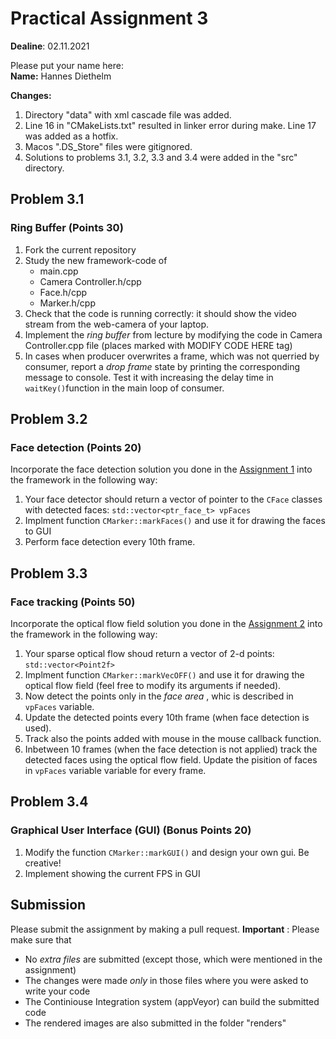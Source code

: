 # Practical Assignment 3
**Dealine**: 02.11.2021

Please put your name here:  
**Name:** Hannes Diethelm

**Changes:** 

1) Directory "data" with xml cascade file was added.
2) Line 16 in "CMakeLists.txt" resulted in linker error during make. Line 17 was added as a hotfix.
3) Macos ".DS_Store" files were gitignored.
4) Solutions to problems 3.1, 3.2, 3.3 and 3.4 were added in the "src" directory.

## Problem 3.1
### Ring Buffer (Points 30)
1. Fork the current repository
2. Study the new framework-code of 
    - main.cpp
    - Camera Controller.h/cpp
    - Face.h/cpp
    - Marker.h/cpp
3. Check that the code is running correctly: it should show the video stream from the web-camera of your laptop.
4. Implement the _ring buffer_ from lecture by modifying the code in Camera Controller.cpp file (places marked with MODIFY CODE HERE tag)
5. In cases when producer overwrites a frame, which was not querried by consumer, report a _drop frame_ state by printing the corresponding message to console. Test it with increasing the delay time in `waitKey()`function in the main loop of consumer. 

## Problem 3.2
### Face detection (Points 20)
Incorporate the face detection solution you done in the [Assignment 1](https://github.com/Jacobs-University/visir-tracker-01) into the framework in the following way:
1. Your face detector should return a vector of pointer to the `CFace` classes with detected faces: `std::vector<ptr_face_t> vpFaces` 
2. Implment function `CMarker::markFaces()` and use it for drawing the faces to GUI
3. Perform face detection every 10th frame.

## Problem 3.3
### Face tracking (Points 50)
Incorporate the optical flow field solution you done in the [Assignment 2](https://github.com/Jacobs-University/visir-tracker-02) into the framework in the following way:
1. Your sparse optical flow shoud return a vector of 2-d points: `std::vector<Point2f>`
2. Implment function `CMarker::markVecOFF()` and use it for drawing the optical flow field (feel free to modify its arguments if needed). 
3. Now detect the points only in the _face area_ , whic is described in `vpFaces` variable.
4. Update the detected points every 10th frame (when face detection is used).
5. Track also the points added with mouse in the mouse callback function.
6. Inbetween 10 frames (when the face detection is not applied) track the detected faces using the optical flow field. Update the pisition of faces in `vpFaces` variable variable for every frame.

## Problem 3.4
### Graphical User Interface (GUI) (Bonus Points 20)
1. Modify the function `CMarker::markGUI()` and design your own gui. Be creative!
2. Implement showing the current FPS in GUI

## Submission
Please submit the assignment by making a pull request.
**Important** : Please make sure that
- No _extra files_ are submitted (except those, which were mentioned in the assignment)
- The changes were made _only_ in those files where you were asked to write your code
- The Continiouse Integration system (appVeyor) can build the submitted code
- The rendered images are also submitted in the folder "renders" 
